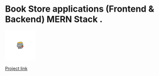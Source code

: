 # Book Store applications (Frontend & Backend) MERN Stack .

![Alt text](image-4.png) 

 [Project link](URL) 

<!-- https://www.youtube.com/watch?v=-42K44A1oMA -->